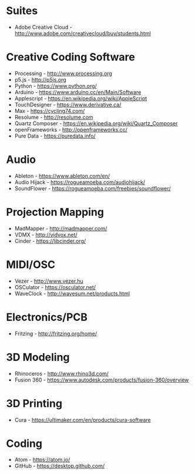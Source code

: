 # Suites
- Adobe Creative Cloud - http://www.adobe.com/creativecloud/buy/students.html

# Creative Coding Software
- Processing - http://www.processing.org
- p5.js - http://p5js.org
- Python - https://www.python.org/
- Arduino - https://www.arduino.cc/en/Main/Software 
- Applescript - https://en.wikipedia.org/wiki/AppleScript
- TouchDesigner - https://www.derivative.ca/
- Max - https://cycling74.com/
- Resolume - http://resolume.com
- Quartz Composer - https://en.wikipedia.org/wiki/Quartz_Composer
- openFrameworks - http://openframeworks.cc/
- Pure Data - https://puredata.info/

# Audio
- Ableton - https://www.ableton.com/en/
- Audio Hijack - https://rogueamoeba.com/audiohijack/
- SoundFlower - https://rogueamoeba.com/freebies/soundflower/

# Projection Mapping
- MadMapper - http://madmapper.com/
- VDMX - http://vidvox.net/
- Cinder - https://libcinder.org/

# MIDI/OSC 
- Vezer - http://www.vezer.hu
- OSCulator - https://osculator.net/
- WaveClock - http://wavesum.net/products.html

# Electronics/PCB
- Fritzing - http://fritzing.org/home/

# 3D Modeling
- Rhinoceros - http://www.rhino3d.com/
- Fusion 360 - https://www.autodesk.com/products/fusion-360/overview

# 3D Printing
- Cura - https://ultimaker.com/en/products/cura-software

# Coding
- Atom - https://atom.io/
- GitHub - https://desktop.github.com/
